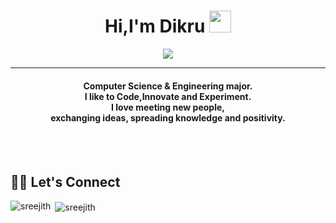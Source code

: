 <h1 align="center">Hi,I'm Dikru <img src="https://media.giphy.com/media/hvRJCLFzcasrR4ia7z/giphy.gif" width="35"></h1>
<p align="center">
  <a href="https://github.com/DenverCoder1/readme-typing-svg"><img src="https://readme-typing-svg.herokuapp.com?lines=Computer+Science+Engineering+Student;Web+Developer;Always%20learning%20new%20things&center=true&width=500&height=50"></a>
</p>
<hr/>
<h4 align="center">Computer Science & Engineering major.<br>
I like to Code,Innovate and Experiment.<br>
 I love meeting new people,<br> exchanging ideas, spreading knowledge and positivity.</h4>
<br>







 
 

</details>

<br/>

## 🙋‍♀️ Let's Connect
<p><img align="left" src="https://github-readme-stats.vercel.app/api/top-langs?username=sreejithliterally&show_icons=true&locale=en&layout=compact" alt="sreejith" /></p>

<p>&nbsp;<img align="center" src="https://github-readme-stats.vercel.app/api?username=sreejithliterally&show_icons=true&locale=en" alt="sreejith" /></p>







<!--img align="right" alt="Coding" width="450" src="https://camo.githubusercontent.com/6607041227d81f650340ff070cc2843518acad359b57e5bb054a9fb7127aa041/68747470733a2f2f63646e2e6472696262626c652e636f6d2f75736572732f323634363432332f73637265656e73686f74732f353530373139362f636f6d70757465722e676966" data-canonical-src="https://cdn.dribbble.com/users/2646423/screenshots/5507196/computer.gif" style="max-width:100%;"/-->
